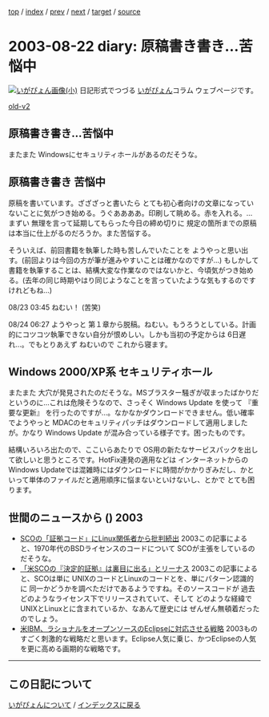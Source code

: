 [top](https://igapyon.github.io/diary/) 
 / [index](https://igapyon.github.io/diary/2003/index.html) 
 / [prev](https://igapyon.github.io/diary/2003/ig030823.html) 
 / [next](https://igapyon.github.io/diary/2003/ig030820.html) 
 / [target](https://igapyon.github.io/diary/2003/ig030822.html) 
 / [source](https://github.com/igapyon/diary/blob/gh-pages/2003/ig030822.html.src.md) 

2003-08-22 diary: 原稿書き書き…苦悩中
=====================================================================================================
[![いがぴょん画像(小)](https://igapyon.github.io/diary/images/iga200306s.jpg "いがぴょん")](https://igapyon.github.io/diary/memo/memoigapyon.html) 日記形式でつづる [いがぴょん](https://igapyon.github.io/diary/memo/memoigapyon.html)コラム ウェブページです。

[old-v2](ig030822-orig.html)

## 原稿書き書き…苦悩中

またまた Windowsにセキュリティホールがあるのだそうな。


## 原稿書き書き 苦悩中

原稿を書いています。ざざざっと書いたら とても初心者向けの文章になっていないことに気がつき始める。うぐああああ。印刷して眺める。赤を入れる。… まずい 無理を言って延期してもらった今日の締め切りに 規定の箇所までの原稿は本当に仕上がるのだろうか。また苦悩する。

そういえば、前回書籍を執筆した時も苦しんでいたことを ようやっと思い出す。(前回よりは今回の方が筆が進みやすいことは確かなのですが…) もしかして 書籍を執筆することは、結構大変な作業なのではないかと、今頃気がつき始める。(去年の同じ時期やはり同じようなことを言っていたような気もするのですけれどもね…)

08/23 03:45 ねむい！ (苦笑)

08/24 06:27 ようやっと 第１章から脱稿。ねむい。もうろうとしている。計画的にコツコツ執筆できない自分が恨めしい。しかも当初の予定からは 6日遅れ…。でもとりあえず ねむいので これから寝ます。

## Windows 2000/XP系 セキュリティホール

またまた 大穴が発見されたのだそうな。MSブラスター騒ぎが収まったばかりだというのに…これは危険そうなので、さっそく Windows Update を使って 『重要な更新』 を行ったのですが…。なかなかダウンロードできません。低い確率でようやっと MDACのセキュリティパッチはダウンロードして適用しましたが。かなり
Windows Update が混み合っている様子です。困ったものです。

結構いろいろ出たので、ここいらあたりで OS用の新たなサービスパックを出して欲しいと思うところです。HotFix連発の適用などは インターネットからのWindows Updateでは混雑時にはダウンロードに時間がかかりぎみだし、かといって単体のファイルだと適用順序に悩まないといけないし、とかで とても困ります。

## 世間のニュースから () 2003

* [SCOの「証拠コード」にLinux関係者から批判続出](http://www.zdnet.co.jp/news/0308/21/nebt_12.html)  2003この記事によると、1970年代のBSDライセンスのコードについて SCOが主張をしているのだそうな。
* [「米SCOの『決定的証拠』は裏目に出る」とリーナス](http://japan.cnet.com/news/ent/story/0,2000047623,20060511,00.htm)  2003この記事によると、SCOは単に UNIXのコードとLinuxのコードとを、単にパターン認識的に 同一かどうかを調べただけであるようですね。そのソースコードが 過去 どのようなライセンス下でリリースされていて、そして どのような経緯で UNIXとLinuxとに含まれているか、なあんて歴史には ぜんぜん無頓着だったのでしょう。
* [米IBM、ラショナルをオープンソースのEclipseに対応させる戦略](http://japan.cnet.com/news/ent/story/0,2000047623,20060495,00.htm)  2003ものすごく刺激的な戦略だと思います。Eclipse人気に乗じ、かつEclipseの人気を更に高める画期的な戦略です。

----------------------------------------------------------------------------------------------------

## この日記について
[いがぴょんについて](https://igapyon.github.io/diary/memo/memoigapyon.html) / [インデックスに戻る](https://igapyon.github.io/diary/idxall.html)
